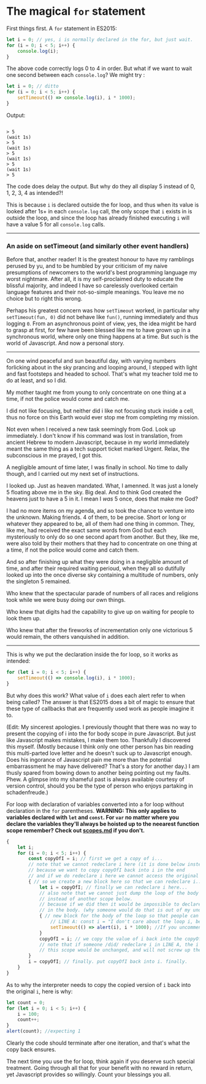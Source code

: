 # The magical `for` statement
First things first. A `for` statement in ES2015: 
```javascript
let i = 0; // yes, i is normally declared in the for, but just wait.
for (i = 0; i < 5; i++) {
    console.log(i);
}
```
The above code correctly logs 0 to 4 in order. But what if we want to wait one second between each `console.log`? We might try :
```javascript
let i = 0; // ditto
for (i = 0; i < 5; i++) {
    setTimeout(() => console.log(i), i * 1000);
}
```
Output:
```

> 5
(wait 1s)
> 5
(wait 1s)
> 5
(wait 1s)
> 5
(wait 1s)
> 5
```

The code does delay the output. But why do they all display 5 instead of 0, 1, 2, 3, 4 as intended?! 

This is because `i` is declared outside the for loop, and thus when its value is looked after 1s+ in each `console.log` call, the only scope that `i` exists in is outside the loop, and since the loop has already finished executing `i` will have a value 5 for all `console.log` calls. 

------

### An aside on setTimeout (and similarly other event handlers)

Before that, another reader! It is the greatest honour to have my ramblings perused by yu, and to be humbled by your criticism of my naive presumptions of newcomers to the world's best programming language my worst nightmare. After all, it is my self-proclaimed duty to educate the blissful majority, and indeed I have so carelessly overlooked certain language features and their not-so-simple meanings. You leave me no choice but to right this wrong. 

Perhaps his greatest concern was how `setTimeout` worked, in particular why `setTimeout(fun, 0)` did not behave like `fun()`, running immediately and thus logging `0`. From an asynchronous point of view, yes, the idea might be hard to grasp at first, for few have been blessed like me to have grown up in a synchronous world, where only one thing happens at a time. But such is the world of Javascript. And now a personal story.

--------

On one wind peaceful and sun beautiful day, with varying numbers forlicking about in the sky prancing and looping around, I stepped with light and fast footsteps and headed to school. That's what my teacher told me to do at least, and so I did. 

My mother taught me from young to only concentrate on one thing at a time, if not the police would come and catch me. 

I did not like focusing, but neither did i like not focusing stuck inside a cell, thus no force on this Earth would ever stop me from completing my mission.

Not even when I received a new task seemingly from God. Look up immediately. I don't know if his command was lost in translation, from ancient Hebrew to modern Javascript, because in my world immediately meant the same thing as a tech support ticket marked Urgent. Relax, the subconscious in me prayed, I got this.

A negligible amount of time later, I was finally in school. No time to dally though, and I carried out my next set of instructions.

I looked up. Just as heaven mandated. What, I amenned. It was just a lonely 5 floating above me in the sky. Big deal. And to think God created the heavens just to have a 5 in it. I mean I _was_ 5 once, does that make me God? 

I had no more items on my agenda, and so took the chance to venture into the unknown. Making friends. 4 of them, to be precise. Short or long or whatever they appeared to be, all of them had one thing in common. They, like me, had received the exact same words from God but each mysteriously to only do so one second apart from another. But they, like me, were also told by their mothers that they had to concentrate on one thing at a time, if not the police would come and catch them. 

And so after finishing up what they were doing in a negligible amount of time, and after their required waiting perioud, when they all so dutifully looked up into the once diverse sky containing a multitude of numbers, only the singleton 5 remained. 

Who knew that the spectacular parade of numbers of all races and religions took while we were busy doing our own things.

Who knew that digits had the capability to give up on waiting for people to look them up.

Who knew that after the fireworks of incrementation only one victorious 5 would remain, the others vanquished in addition.

------

This is why we put the declaration inside the for loop, so it works as intended:

```javascript
for (let i = 0; i < 5; i++) {
    setTimeout(() => console.log(i), i * 1000);
}
```

But why does this work? What value of `i` does each alert refer to when being called? The answer is that ES2015 does a bit of magic to ensure that these type of callbacks that are frequently used work as people imagine it to.

(Edit: My sincerest apologies. I previously thought that there was no way to present the copying of i into the for body scope in pure Javascript. But just like Javascript makes mistakes, I make them too. Thankfully I discovered this myself. (Mostly because I think only one other person has bin reading this multi-parted love letter and he doesn't suck up to Javascript enough. Does his ingorance of Javascript pain me more than the potential embarrassment he may have delivered? That's a story for another day.) I am thusly spared from bowing down to another being pointing out my faults. Phew. A glimpse into my shameful past is always available courtesy of version control, should you be the type of person who enjoys partaking in schadenfreude.)

For loop with declaration of variables converted into a for loop without declaration in the `for` parentheses.
**WARNING: This only applies to variables declared with `let` and `const`. For `var` no matter where you declare the variables they'll always be hoisted up to the neearest function scope remember? Check out [scopes.md](scopes) if you don't.**
```javascript
{
    let i;
    for (i = 0; i < 5; i++) {
        const copyOfI = i; // first we get a copy of i...
        // note that we cannot redeclare i here (it is done below instead)
        // because we want to copy copyOfI back into i in the end
        // and if we do redeclare i here we cannot access the original i...
        { // so we create a new block here so that we can redeclare i.... 
            let i = copyOfI; // finally we can redeclare i here...
            // also note that we cannot just dump the loop of the body here
            // instead of another scope below.
            // because if we did then it would be impossible to declare a new i 
            // in the body. (why someone would do that is out of my understanding though, but you can.)
            { // new block for the body of the loop so that people can declare another i if they are crazy
                // LINE A: const i = "I don't care about the loop i, because i am more important!" //This is possible
                setTimeout(() => alert(i), i * 1000); //If you uncomment the previous line i would be that string above.
            }
            copyOfI = i; // we copy the value of i back into the copyOfI.
            // note that if someone /did/ redeclare i in LINE A, the i in 
            // this scope would be unchanged, and will not screw up the loop.
        }
        i = copyOfI; // finally. put copyOfI back into i. finally.
    }
}
```

As to why the interpreter needs to copy the copied version of `i` back into the original `i`, here is why: 
```javascript
let count = 0;
for (let i = 0; i < 5; i++) {
    i = 100;
    count++;
}
alert(count); //expecting 1
```
Clearly the code should terminate after one iteration, and that's what the copy back ensures.

The next time you use the for loop, think again if you deserve such special treatment. Going through all that for your benefit with no reward in return, yet Javascript provides so willingly. Count your blessings you all.
